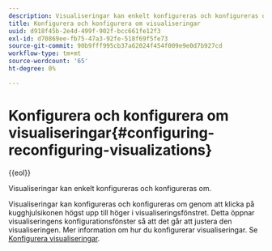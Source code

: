 ```yaml
---
description: Visualiseringar kan enkelt konfigureras och konfigureras om.
title: Konfigurera och konfigurera om visualiseringar
uuid: d918f45b-2e4d-499f-902f-bcc661fe12f3
exl-id: d70869ee-fb75-47a3-92fe-518f69f5fe73
source-git-commit: 90b9fff995cb37a62024f454f009e9e0d7b927cd
workflow-type: tm+mt
source-wordcount: '65'
ht-degree: 0%

---
```


# Konfigurera och konfigurera om visualiseringar{#configuring-reconfiguring-visualizations}

{{eol}}

Visualiseringar kan enkelt konfigureras och konfigureras om.

Visualiseringar kan konfigureras och konfigureras om genom att klicka på kugghjulsikonen högst upp till höger i visualiseringsfönstret. Detta öppnar visualiseringens konfigurationsfönster så att det går att justera den visualiseringen. Mer information om hur du konfigurerar visualiseringar. Se [Konfigurera visualiseringar](../../../../home/c-adobe-data-workbench-dashboard/c-visualizations/c-configuring-visualizations.md#concept-edc3c7270ffe429c9aab8ceca429b570).
